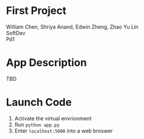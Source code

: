 # First Project
William Chen, Shriya Anand, Edwin Zheng, Zhao Yu Lin<br>
SoftDev<br>
Pd1

# App Description
TBD
# Launch Code
1. Activate the virtual envrionment<br>
2. Run `python app.py` <br>
3. Enter `localhost:5000` into a web broswer <br>
